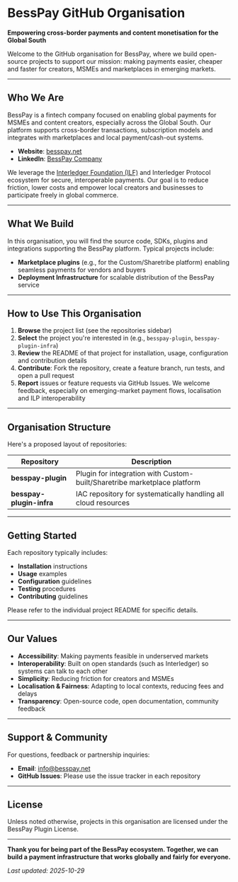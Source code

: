 # BessPay GitHub Organisation

**Empowering cross-border payments and content monetisation for the Global South**

Welcome to the GitHub organisation for BessPay, where we build open-source projects to support our mission: making payments easier, cheaper and faster for creators, MSMEs and marketplaces in emerging markets.

---

## Who We Are

BessPay is a fintech company focused on enabling global payments for MSMEs and content creators, especially across the Global South. Our platform supports cross-border transactions, subscription models and integrates with marketplaces and local payment/cash-out systems.

- **Website**: [besspay.net](https://besspay.net/)
- **LinkedIn**: [BessPay Company](https://www.linkedin.com/company/besspay/)

We leverage the [Interledger Foundation (ILF)](https://interledger.org/) and Interledger Protocol ecosystem for secure, interoperable payments. Our goal is to reduce friction, lower costs and empower local creators and businesses to participate freely in global commerce.

---

## What We Build

In this organisation, you will find the source code, SDKs, plugins and integrations supporting the BessPay platform. Typical projects include:

- **Marketplace plugins** (e.g., for the Custom/Sharetribe platform) enabling seamless payments for vendors and buyers
- **Deployment Infrastructure** for scalable distribution of the BessPay service

---

## How to Use This Organisation

1. **Browse** the project list (see the repositories sidebar)
2. **Select** the project you're interested in (e.g., `besspay-plugin`, `besspay-plugin-infra`)
3. **Review** the README of that project for installation, usage, configuration and contribution details
4. **Contribute**: Fork the repository, create a feature branch, run tests, and open a pull request
5. **Report** issues or feature requests via GitHub Issues. We welcome feedback, especially on emerging-market payment flows, localisation and ILP interoperability

---

## Organisation Structure

Here's a proposed layout of repositories:

| Repository | Description |
|-----------|-------------|
| **besspay-plugin** | Plugin for integration with Custom-built/Sharetribe marketplace platform |
| **besspay-plugin-infra** | IAC repository for systematically handling all cloud resources |

---

## Getting Started

Each repository typically includes:

- **Installation** instructions
- **Usage** examples
- **Configuration** guidelines
- **Testing** procedures
- **Contributing** guidelines

Please refer to the individual project README for specific details.

---

## Our Values

- **Accessibility**: Making payments feasible in underserved markets
- **Interoperability**: Built on open standards (such as Interledger) so systems can talk to each other
- **Simplicity**: Reducing friction for creators and MSMEs
- **Localisation & Fairness**: Adapting to local contexts, reducing fees and delays
- **Transparency**: Open-source code, open documentation, community feedback

---

## Support & Community

For questions, feedback or partnership inquiries:

- **Email**: info@besspay.net
- **GitHub Issues**: Please use the issue tracker in each repository

---

## License

Unless noted otherwise, projects in this organisation are licensed under the BessPay Plugin License.

---

**Thank you for being part of the BessPay ecosystem. Together, we can build a payment infrastructure that works globally and fairly for everyone.**

*Last updated: 2025-10-29*
